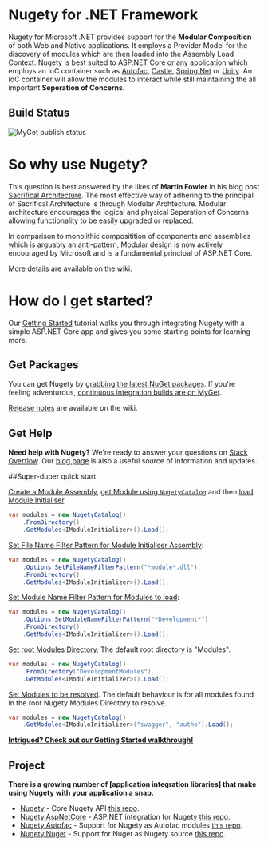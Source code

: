 # Nugety for .NET Framework

Nugety for Microsoft .NET provides support for the **Modular Composition** of both Web and Native applications. It employs a Provider Model for the discovery of modules which are then loaded into the Assembly Load Context. Nugety is best suited to ASP.NET Core or any application which employs an IoC container such as [Autofac](https://autofac.org), [Castle](http://www.castleproject.org/container/index.html), [Spring.Net](http://www.springframework.net/) or [Unity](http://unity.codeplex.com/). An IoC container will allow the modules to interact while still maintaining the all important **Seperation of Concerns**.
 
## Build Status
![MyGet publish status](https://www.myget.org/BuildSource/Badge/nugety?identifier=751a41fc-bba0-4db0-951c-2633cb3ae9c0)

# So why use Nugety?

This question is best answered by the likes of **Martin Fowler** in his blog post [Sacrifical Architecture](http://martinfowler.com/bliki/SacrificialArchitecture.html). The most effective way of adhering to the principal of Sacrifical Architecture is through Modular Archtecture. Modular architecture encourages the logical and physical Seperation of Concerns allowing functionality to be easily upgraded or replaced.

In comparison to monolithic compositition of components and assemblies which is arguably an anti-pattern, Modular design is now actively encouraged by Microsoft and is a fundamental principal of ASP.NET Core. 

[More details](https://github.com/thinkabouthub/Nugety/wiki/Use-Cases) are available on the wiki.

# How do I get started?
Our [Getting Started](https://github.com/thinkabouthub/Nugety/wiki/getting-started/) tutorial walks you through integrating Nugety with a simple ASP.NET Core app and gives you some starting points for learning more.

## Get Packages

You can get Nugety by [grabbing the latest NuGet packages](https://www.myget.org/feed/nugety/package/nuget/Nugety). If you're feeling adventurous, [continuous integration builds are on MyGet](https://www.myget.org/gallery/nugety).

[Release notes](https://github.com/thinkabouthub/nugety/release-notes) are available on the wiki.

## Get Help

**Need help with Nugety?** We're ready to answer your questions on [Stack Overflow](http://stackoverflow.com/questions/tagged/nugety). Our [blog page](https://thinkabout.ghost.io/) is also a useful source of information and updates.

##Super-duper quick start

[Create a Module Assembly](https://github.com/thinkabouthub/Nugety/wiki/create-module/), [get Module using `NugetyCatalog`](https://github.com/thinkabouthub/Nugety/wiki/get-module/) and then [load Module Initialiser](https://github.com/thinkabouthub/Nugety/wiki/load-module/).

```C#
var modules = new NugetyCatalog()
	.FromDirectory()
	.GetModules<IModuleInitializer>().Load();
```

[Set File Name Filter Pattern for Module Initialiser Assembly](https://github.com/thinkabouthub/Nugety/wiki/SetFileNameFilterPattern/):

```C#
var modules = new NugetyCatalog()
	.Options.SetFileNameFilterPattern("*module*.dll")
	.FromDirectory()
	.GetModules<IModuleInitializer>().Load();
```

[Set Module Name Filter Pattern for Modules to load](https://github.com/thinkabouthub/Nugety/wiki/SetModuleNameFilterPattern/):

```C#
var modules = new NugetyCatalog()
	.Options.SetModuleNameFilterPattern("*Development*")
	.FromDirectory()
	.GetModules<IModuleInitializer>().Load();
```

[Set root Modules Directory](https://github.com/thinkabouthub/Nugety/wiki/FromDirectory/). The default root directory is "Modules".

```C#
var modules = new NugetyCatalog()
	.FromDirectory("DevelopmentModules")
	.GetModules<IModuleInitializer>().Load();
```

[Set Modules to be resolved](https://github.com/thinkabouthub/Nugety/wiki/FromDirectory/). The default behaviour is for all modules found in the root Nugety Modules Directory to resolve.

```C#
var modules = new NugetyCatalog()
	.GetModules<IModuleInitializer>("swagger", "autho").Load();
```

**[Intrigued? Check out our Getting Started walkthrough!](https://github.com/thinkabouthub/Nugety/wiki/getting-started/)**

## Project

**There is a growing number of [application integration libraries] that make using Nugety with your application a snap.**

- [Nugety](https://www.myget.org/feed/nugety/package/nuget/Nugety) - Core Nugety API [this repo](https://github.com/thinkabouthub/Nugety).
- [Nugety.AspNetCore](https://www.myget.org/feed/nugety/package/nuget/Nugety.AspNetCore) - ASP.NET integration for Nugety [this repo](https://github.com/thinkabouthub/Nugety).
- [Nugety.Autofac](https://github.com/thinkabouthub/nugety) - Support for Nugety as Autofac modules [this repo](https://github.com/thinkabouthub/Nugety).
- [Nugety.Nuget](https://www.myget.org/feed/nugety/package/nuget/Nugety.Nuget) - Support for Nuget as Nugety source [this repo](https://github.com/thinkabouthub/Nugety).